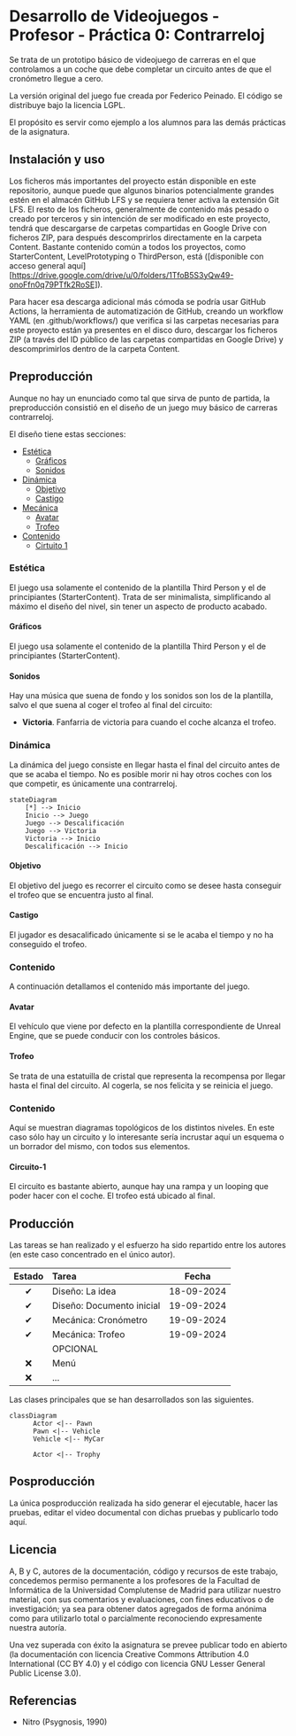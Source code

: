 # Desarrollo de Videojuegos - Profesor - Práctica 0: Contrarreloj

Se trata de un prototipo básico de videojuego de carreras en el que controlamos a un coche que debe completar un circuito antes de que el cronómetro llegue a cero.

La versión original del juego fue creada por Federico Peinado. El código se distribuye bajo la licencia LGPL.

El propósito es servir como ejemplo a los alumnos para las demás prácticas de la asignatura.

## Instalación y uso
Los ficheros más importantes del proyecto están disponible en este repositorio, aunque puede que algunos binarios potencialmente grandes estén en el almacén GitHub LFS y se requiera tener activa la extensión Git LFS. 
El resto de los ficheros, generalmente de contenido más pesado o creado por terceros y sin intención de ser modificado en este proyecto, tendrá que descargarse de carpetas compartidas en Google Drive con ficheros ZIP, para después descomprirlos directamente en la carpeta Content. 
Bastante contenido común a todos los proyectos, como StarterContent, LevelPrototyping o ThirdPerson, está ([disponible con acceso general aquí][https://drive.google.com/drive/u/0/folders/1TfoB5S3yQw49-onoFfn0q79PTfk2RoSE]).

Para hacer esa descarga adicional más cómoda se podría usar GitHub Actions, la herramienta de automatización de GitHub, creando un workflow YAML (en .github/workflows/) que verifica si las carpetas necesarias para este proyecto están ya presentes en el disco duro, descargar los ficheros ZIP (a través del ID público de las carpetas compartidas en Google Drive) y descomprimirlos dentro de la carpeta Content.

## Preproducción
Aunque no hay un enunciado como tal que sirva de punto de partida, la preproducción consistió en el diseño de un juego muy básico de carreras contrarreloj.

El diseño tiene estas secciones:
- [Estética](#Estética)
  * [Gráficos](#Gráficos)
  * [Sonidos](#Sonidos)
- [Dinámica](#Dinámica)
  * [Objetivo](#Objetivo)
  * [Castigo](#Castigo)
- [Mecánica](#Mecánica)
  * [Avatar](#Avatar)
  * [Trofeo](#Trofeo)
- [Contenido](#Contenido)
  * [Cirtuito 1](#Circuito-1)

### Estética
El juego usa solamente el contenido de la plantilla Third Person y el de principiantes (StarterContent). Trata de ser minimalista, simplificando al máximo el diseño del nivel, sin tener un aspecto de producto acabado.

#### Gráficos
El juego usa solamente el contenido de la plantilla Third Person y el de principiantes (StarterContent).

#### Sonidos
Hay una música que suena de fondo y los sonidos son los de la plantilla, salvo el que suena al coger el trofeo al final del circuito:
- **Victoria**. Fanfarria de victoria para cuando el coche alcanza el trofeo.

### Dinámica
La dinámica del juego consiste en llegar hasta el final del circuito antes de que se acaba el tiempo. No es posible morir ni hay otros coches con los que competir, es únicamente una contrarreloj. 

```mermaid
stateDiagram
    [*] --> Inicio
    Inicio --> Juego
    Juego --> Descalificación
    Juego --> Victoria
    Victoria --> Inicio
    Descalificación --> Inicio
```

#### Objetivo
El objetivo del juego es recorrer el circuito como se desee hasta conseguir el trofeo que se encuentra justo al final.

#### Castigo
El jugador es desacalificado únicamente si se le acaba el tiempo y no ha conseguido el trofeo. 

### Contenido
A continuación detallamos el contenido más importante del juego.

#### Avatar
El vehículo que viene por defecto en la plantilla correspondiente de Unreal Engine, que se puede conducir con los controles básicos.

#### Trofeo
Se trata de una estatuilla de cristal que representa la recompensa por llegar hasta el final del circuito. Al cogerla, se nos felicita y se reinicia el juego.

### Contenido
Aquí se muestran diagramas topológicos de los distintos niveles. En este caso sólo hay un circuito y lo interesante sería incrustar aquí un esquema o un borrador del mismo, con todos sus elementos.

#### Circuito-1
El circuito es bastante abierto, aunque hay una rampa y un looping que poder hacer con el coche. El trofeo está ubicado al final.

## Producción
Las tareas se han realizado y el esfuerzo ha sido repartido entre los autores (en este caso concentrado en el único autor).

| Estado  |  Tarea  |  Fecha  |  
|:-:|:--|:-:|
| ✔ | Diseño: La idea | 18-09-2024 |
| ✔ | Diseño: Documento inicial | 19-09-2024 |
| ✔ | Mecánica: Cronómetro | 19-09-2024 |
| ✔ | Mecánica: Trofeo | 19-09-2024 |
|  | OPCIONAL |  |
| :x: | Menú |  |
| :x: | ... |  |

Las clases principales que se han desarrollados son las siguientes.

```mermaid
classDiagram
      Actor <|-- Pawn
      Pawn <|-- Vehicle
      Vehicle <|-- MyCar
      
      Actor <|-- Trophy
```

## Posproducción

La única posproducción realizada ha sido generar el ejecutable, hacer las pruebas, editar el video documental con dichas pruebas y publicarlo todo aquí.

## Licencia

A, B y C, autores de la documentación, código y recursos de este trabajo, concedemos permiso permanente a los profesores de la Facultad de Informática de la Universidad Complutense de Madrid para utilizar nuestro material, con sus comentarios y evaluaciones, con fines educativos o de investigación; ya sea para obtener datos agregados de forma anónima como para utilizarlo total o parcialmente reconociendo expresamente nuestra autoría.

Una vez superada con éxito la asignatura se prevee publicar todo en abierto (la documentación con licencia Creative Commons Attribution 4.0 International (CC BY 4.0) y el código con licencia GNU Lesser General Public License 3.0).

## Referencias
- Nitro (Psygnosis, 1990)


